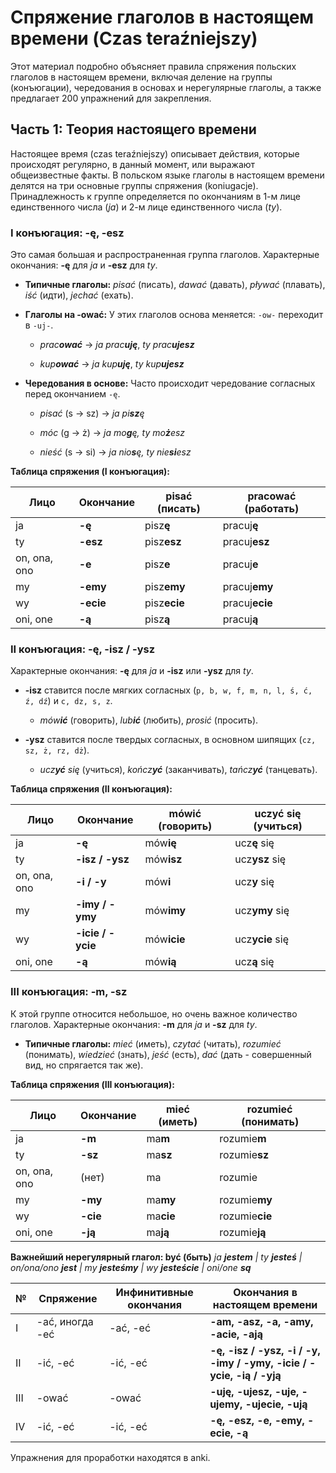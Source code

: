 # Спряжение глаголов в настоящем времени (Czas teraźniejszy)

Этот материал подробно объясняет правила спряжения польских глаголов в настоящем времени, включая деление на группы (конъюгации), чередования в основах и нерегулярные глаголы, а также предлагает 200 упражнений для закрепления.

## Часть 1: Теория настоящего времени

Настоящее время (czas teraźniejszy) описывает действия, которые происходят регулярно, в данный момент, или выражают общеизвестные факты. В польском языке глаголы в настоящем времени делятся на три основные группы спряжения (koniugacje). Принадлежность к группе определяется по окончаниям в 1-м лице единственного числа (_ja_) и 2-м лице единственного числа (_ty_).

### I конъюгация: -ę, -esz

Это самая большая и распространенная группа глаголов. Характерные окончания: **-ę** для _ja_ и **-esz** для _ty_.

- **Типичные глаголы:** _pisać_ (писать), _dawać_ (давать), _pływać_ (плавать), _iść_ (идти), _jechać_ (ехать).
    
- **Глаголы на -ować:** У этих глаголов основа меняется: `-ow-` переходит в `-uj-`.
    
    - _prac**ować**_ -> _ja prac**uję**_, _ty prac**ujesz**_
        
    - _kup**ować**_ -> _ja kup**uję**_, _ty kup**ujesz**_
        
- **Чередования в основе:** Часто происходит чередование согласных перед окончанием `-ę`.
    
    - _pisać_ (s -> sz) -> _ja pi**sz**ę_
        
    - _móc_ (g -> ż) -> _ja mo**g**ę, ty mo**ż**esz_
        
    - _nieść_ (s -> si) -> _ja nio**s**ę, ty nie**si**esz_
        

**Таблица спряжения (I конъюгация):**

|Лицо|Окончание|pisać (писать)|pracować (работать)|
|---|---|---|---|
|ja|**-ę**|pisz**ę**|pracuj**ę**|
|ty|**-esz**|pisz**esz**|pracuj**esz**|
|on, ona, ono|**-e**|pisz**e**|pracuj**e**|
|my|**-emy**|pisz**emy**|pracuj**emy**|
|wy|**-ecie**|pisz**ecie**|pracuj**ecie**|
|oni, one|**-ą**|pisz**ą**|pracuj**ą**|

### II конъюгация: -ę, -isz / -ysz

Характерные окончания: **-ę** для _ja_ и **-isz** или **-ysz** для _ty_.

- **-isz** ставится после мягких согласных (`p, b, w, f, m, n, l, ś, ć, ź, dź`) и `c, dz, s, z`.
    
    - _mów**ić**_ (говорить), _lub**ić**_ (любить), _prosić_ (просить).
        
- **-ysz** ставится после твердых согласных, в основном шипящих (`cz, sz, ż, rz, dż`).
    
    - _ucz**yć** się_ (учиться), _kończ**yć**_ (заканчивать), _tańcz**yć**_ (танцевать).
        

**Таблица спряжения (II конъюгация):**

|Лицо|Окончание|mówić (говорить)|uczyć się (учиться)|
|---|---|---|---|
|ja|**-ę**|mów**ię**|ucz**ę** się|
|ty|**-isz / -ysz**|mów**isz**|ucz**ysz** się|
|on, ona, ono|**-i / -y**|mów**i**|ucz**y** się|
|my|**-imy / -ymy**|mów**imy**|ucz**ymy** się|
|wy|**-icie / -ycie**|mów**icie**|ucz**ycie** się|
|oni, one|**-ą**|mów**ią**|ucz**ą** się|

### III конъюгация: -m, -sz

К этой группе относится небольшое, но очень важное количество глаголов. Характерные окончания: **-m** для _ja_ и **-sz** для _ty_.

- **Типичные глаголы:** _mieć_ (иметь), _czytać_ (читать), _rozumieć_ (понимать), _wiedzieć_ (знать), _jeść_ (есть), _dać_ (дать - совершенный вид, но спрягается так же).
    

**Таблица спряжения (III конъюгация):**

|Лицо|Окончание|mieć (иметь)|rozumieć (понимать)|
|---|---|---|---|
|ja|**-m**|ma**m**|rozumie**m**|
|ty|**-sz**|ma**sz**|rozumie**sz**|
|on, ona, ono|(нет)|ma|rozumie|
|my|**-my**|ma**my**|rozumie**my**|
|wy|**-cie**|ma**cie**|rozumie**cie**|
|oni, one|**-ją**|ma**ją**|rozumie**ją**|

**Важнейший нерегулярный глагол: być (быть)** _ja **jestem** | ty **jesteś** | on/ona/ono **jest** | my **jesteśmy** | wy **jesteście** | oni/one **są**_


|№|Спряжение|Инфинитивные окончания|Окончания в настоящем времени|
|---|---|---|---|
|I|-ać, иногда -eć|-ać, -eć|**-am, -asz, -a, -amy, -acie, -ają**|
|II|-ić, -eć|-ić, -eć|**-ę, -isz / -ysz, -i / -y, -imy / -ymy, -icie / -ycie, -ią / -yją**|
|III|-ować|-ować|**-uję, -ujesz, -uje, -ujemy, -ujecie, -ują**|
|IV|-ić, -eć|-ić, -eć|**-ę, -esz, -e, -emy, -ecie, -ą**|


Упражнения для проработки находятся в anki.